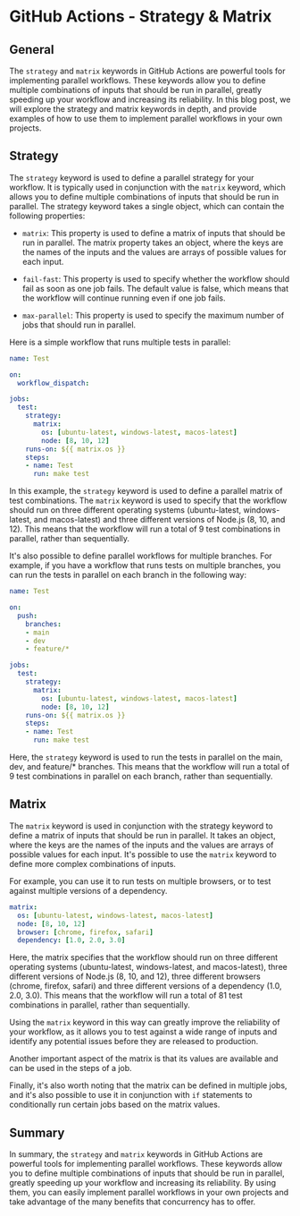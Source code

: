 # GitHub Actions - Strategy & Matrix

## General

The `strategy` and `matrix` keywords in GitHub Actions are powerful tools for implementing parallel workflows. These keywords allow you to define multiple combinations of inputs that should be run in parallel, greatly speeding up your workflow and increasing its reliability. In this blog post, we will explore the strategy and matrix keywords in depth, and provide examples of how to use them to implement parallel workflows in your own projects.

## Strategy

The `strategy` keyword is used to define a parallel strategy for your workflow. It is typically used in conjunction with the `matrix` keyword, which allows you to define multiple combinations of inputs that should be run in parallel. The strategy keyword takes a single object, which can contain the following properties:

- `matrix`: This property is used to define a matrix of inputs that should be run in parallel. The matrix property takes an object, where the keys are the names of the inputs and the values are arrays of possible values for each input.

- `fail-fast`: This property is used to specify whether the workflow should fail as soon as one job fails. The default value is false, which means that the workflow will continue running even if one job fails.

- `max-parallel`: This property is used to specify the maximum number of jobs that should run in parallel.

Here is a simple workflow that runs multiple tests in parallel:

```yaml
name: Test

on:
  workflow_dispatch:

jobs:
  test:
    strategy:
      matrix:
        os: [ubuntu-latest, windows-latest, macos-latest]
        node: [8, 10, 12]
    runs-on: ${{ matrix.os }}
    steps:
    - name: Test
      run: make test
```

In this example, the `strategy` keyword is used to define a parallel matrix of test combinations. The `matrix` keyword is used to specify that the workflow should run on three different operating systems (ubuntu-latest, windows-latest, and macos-latest) and three different versions of Node.js (8, 10, and 12). This means that the workflow will run a total of 9 test combinations in parallel, rather than sequentially.

It's also possible to define parallel workflows for multiple branches. For example, if you have a workflow that runs tests on multiple branches, you can run the tests in parallel on each branch in the following way:

```yaml
name: Test

on:
  push:
    branches:
    - main
    - dev
    - feature/*

jobs:
  test:
    strategy:
      matrix:
        os: [ubuntu-latest, windows-latest, macos-latest]
        node: [8, 10, 12]
    runs-on: ${{ matrix.os }}
    steps:
    - name: Test
      run: make test
```

Here, the `strategy` keyword is used to run the tests in parallel on the main, dev, and feature/* branches. This means that the workflow will run a total of 9 test combinations in parallel on each branch, rather than sequentially.

## Matrix

The `matrix` keyword is used in conjunction with the strategy keyword to define a matrix of inputs that should be run in parallel. It takes an object, where the keys are the names of the inputs and the values are arrays of possible values for each input. It's possible to use the `matrix` keyword to define more complex combinations of inputs.

For example, you can use it to run tests on multiple browsers, or to test against multiple versions of a dependency.

```yaml
matrix:
  os: [ubuntu-latest, windows-latest, macos-latest]
  node: [8, 10, 12]
  browser: [chrome, firefox, safari]
  dependency: [1.0, 2.0, 3.0]
```

Here, the matrix specifies that the workflow should run on three different operating systems (ubuntu-latest, windows-latest, and macos-latest), three different versions of Node.js (8, 10, and 12), three different browsers (chrome, firefox, safari) and three different versions of a dependency (1.0, 2.0, 3.0). This means that the workflow will run a total of 81 test combinations in parallel, rather than sequentially.

Using the `matrix` keyword in this way can greatly improve the reliability of your workflow, as it allows you to test against a wide range of inputs and identify any potential issues before they are released to production.

Another important aspect of the matrix is that its values are available and can be used in the steps of a job.

Finally, it's also worth noting that the matrix can be defined in multiple jobs, and it's also possible to use it in conjunction with `if` statements to conditionally run certain jobs based on the matrix values.

## Summary

In summary, the `strategy` and `matrix` keywords in GitHub Actions are powerful tools for implementing parallel workflows. These keywords allow you to define multiple combinations of inputs that should be run in parallel, greatly speeding up your workflow and increasing its reliability. By using them, you can easily implement parallel workflows in your own projects and take advantage of the many benefits that concurrency has to offer.
